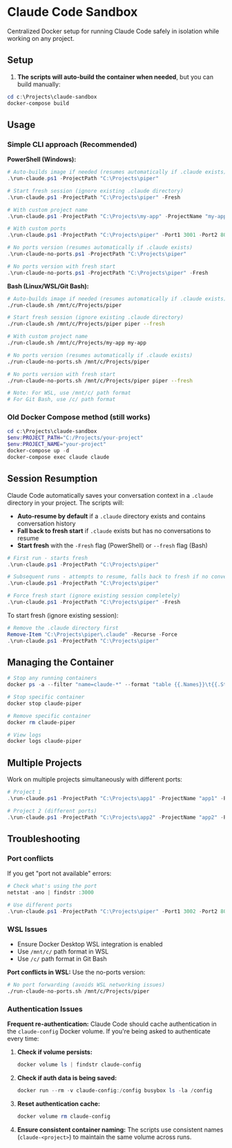 # Claude Code Sandbox

Centralized Docker setup for running Claude Code safely in isolation while working on any project.

## Setup

1. **The scripts will auto-build the container when needed**, but you can build manually:

```powershell
cd c:\Projects\claude-sandbox
docker-compose build
```

## Usage

### Simple CLI approach (Recommended)

**PowerShell (Windows):**
```powershell
# Auto-builds image if needed (resumes automatically if .claude exists)
.\run-claude.ps1 -ProjectPath "C:\Projects\piper"

# Start fresh session (ignore existing .claude directory)
.\run-claude.ps1 -ProjectPath "C:\Projects\piper" -Fresh

# With custom project name
.\run-claude.ps1 -ProjectPath "C:\Projects\my-app" -ProjectName "my-app"

# With custom ports
.\run-claude.ps1 -ProjectPath "C:\Projects\piper" -Port1 3001 -Port2 8081 -Port3 5001

# No ports version (resumes automatically if .claude exists)
.\run-claude-no-ports.ps1 -ProjectPath "C:\Projects\piper"

# No ports version with fresh start
.\run-claude-no-ports.ps1 -ProjectPath "C:\Projects\piper" -Fresh
```

**Bash (Linux/WSL/Git Bash):**
```bash
# Auto-builds image if needed (resumes automatically if .claude exists)
./run-claude.sh /mnt/c/Projects/piper

# Start fresh session (ignore existing .claude directory)
./run-claude.sh /mnt/c/Projects/piper piper --fresh

# With custom project name
./run-claude.sh /mnt/c/Projects/my-app my-app

# No ports version (resumes automatically if .claude exists)
./run-claude-no-ports.sh /mnt/c/Projects/piper

# No ports version with fresh start
./run-claude-no-ports.sh /mnt/c/Projects/piper piper --fresh

# Note: For WSL, use /mnt/c/ path format
# For Git Bash, use /c/ path format
```

### Old Docker Compose method (still works)

```powershell
cd c:\Projects\claude-sandbox
$env:PROJECT_PATH="C:/Projects/your-project"
$env:PROJECT_NAME="your-project"
docker-compose up -d
docker-compose exec claude claude
```

## Session Resumption

Claude Code automatically saves your conversation context in a `.claude` directory in your project. The scripts will:

- **Auto-resume by default** if a `.claude` directory exists and contains conversation history
- **Fall back to fresh start** if `.claude` exists but has no conversations to resume
- **Start fresh** with the `-Fresh` flag (PowerShell) or `--fresh` flag (Bash)

```powershell
# First run - starts fresh
.\run-claude.ps1 -ProjectPath "C:\Projects\piper"

# Subsequent runs - attempts to resume, falls back to fresh if no conversations found
.\run-claude.ps1 -ProjectPath "C:\Projects\piper"

# Force fresh start (ignore existing session completely)
.\run-claude.ps1 -ProjectPath "C:\Projects\piper" -Fresh
```

To start fresh (ignore existing session):
```powershell
# Remove the .claude directory first
Remove-Item "C:\Projects\piper\.claude" -Recurse -Force
.\run-claude.ps1 -ProjectPath "C:\Projects\piper"
```

## Managing the Container

```powershell
# Stop any running containers
docker ps -a --filter "name=claude-*" --format "table {{.Names}}\t{{.Status}}"

# Stop specific container
docker stop claude-piper

# Remove specific container
docker rm claude-piper

# View logs
docker logs claude-piper
```

## Multiple Projects

Work on multiple projects simultaneously with different ports:

```powershell
# Project 1
.\run-claude.ps1 -ProjectPath "C:\Projects\app1" -ProjectName "app1" -Port1 3000

# Project 2 (different ports)
.\run-claude.ps1 -ProjectPath "C:\Projects\app2" -ProjectName "app2" -Port1 3001
```

## Troubleshooting

### Port conflicts
If you get "port not available" errors:

```powershell
# Check what's using the port
netstat -ano | findstr :3000

# Use different ports
.\run-claude.ps1 -ProjectPath "C:\Projects\piper" -Port1 3002 -Port2 8082
```

### WSL Issues
- Ensure Docker Desktop WSL integration is enabled
- Use `/mnt/c/` path format in WSL
- Use `/c/` path format in Git Bash

**Port conflicts in WSL:** Use the no-ports version:
```bash
# No port forwarding (avoids WSL networking issues)
./run-claude-no-ports.sh /mnt/c/Projects/piper
```

### Authentication Issues

**Frequent re-authentication:** Claude Code should cache authentication in the `claude-config` Docker volume. If you're being asked to authenticate every time:

1. **Check if volume persists:**
   ```powershell
   docker volume ls | findstr claude-config
   ```

2. **Check if auth data is being saved:**
   ```powershell
   docker run --rm -v claude-config:/config busybox ls -la /config
   ```

3. **Reset authentication cache:**
   ```powershell
   docker volume rm claude-config
   ```

4. **Ensure consistent container naming:** The scripts use consistent names (`claude-<project>`) to maintain the same volume across runs.
